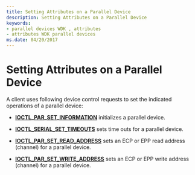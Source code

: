 ```yaml
---
title: Setting Attributes on a Parallel Device
description: Setting Attributes on a Parallel Device
keywords:
- parallel devices WDK , attributes
- attributes WDK parallel devices
ms.date: 04/20/2017
---
```


# Setting Attributes on a Parallel Device





A client uses following device control requests to set the indicated operations of a parallel device:

-   [**IOCTL\_PAR\_SET\_INFORMATION**](/windows-hardware/drivers/ddi/ntddpar/ni-ntddpar-ioctl_par_set_information) initializes a parallel device.

-   [**IOCTL\_SERIAL\_SET\_TIMEOUTS**](/windows-hardware/drivers/ddi/ntddser/ni-ntddser-ioctl_serial_set_timeouts) sets time outs for a parallel device.

-   [**IOCTL\_PAR\_SET\_READ\_ADDRESS**](/windows-hardware/drivers/ddi/ntddpar/ni-ntddpar-ioctl_par_set_read_address) sets an ECP or EPP read address (channel) for a parallel device.

-   [**IOCTL\_PAR\_SET\_WRITE\_ADDRESS**](/windows-hardware/drivers/ddi/ntddpar/ni-ntddpar-ioctl_par_set_write_address) sets an ECP or EPP write address (channel) for a parallel device.

 

